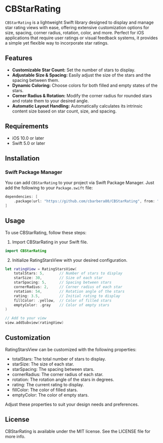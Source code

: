 # CBStarRating

`CBStarRating` is a lightweight Swift library designed to display and manage star rating views with ease, offering extensive customization options for size, spacing, corner radius, rotation, color, and more. Perfect for iOS applications that require user ratings or visual feedback systems, it provides a simple yet flexible way to incorporate star ratings.

## Features

- **Customizable Star Count:** Set the number of stars to display.
- **Adjustable Size & Spacing:** Easily adjust the size of the stars and the spacing between them.
- **Dynamic Coloring:** Choose colors for both filled and empty states of the stars.
- **Corner Radius & Rotation:** Modify the corner radius for rounded stars and rotate them to your desired angle.
- **Automatic Layout Handling:** Automatically calculates its intrinsic content size based on star count, size, and spacing.

## Requirements

- iOS 10.0 or later
- Swift 5.0 or later

## Installation

### Swift Package Manager

You can add `CBStarRating` to your project via Swift Package Manager. Just add the following to your `Package.swift` file:

```swift
dependencies: [
    .package(url: "https://github.com/cbarbera80/CBStarRating", from: "1.0.0")
]
```

## Usage

To use CBStarRating, follow these steps:

1. Import CBStarRating in your Swift file.

```swift
import CBStarRating
```

2. Initialize RatingStarsView with your desired configuration.

```swift
let ratingView = RatingStarsView(
    totalStars: 5,       // Number of stars to display
    starSize: 30,        // Size of each star
    starSpacing: 5,      // Spacing between stars
    cornerRadius: 2,     // Corner radius of each star
    rotation: 54,        // Rotation angle of the stars
    rating: 3.5,         // Initial rating to display
    fillColor: .yellow,  // Color of filled stars
    emptyColor: .gray    // Color of empty stars
)

// Add to your view
view.addSubview(ratingView)
```

## Customization

RatingStarsView can be customized with the following properties:

- totalStars: The total number of stars to display.
- starSize: The size of each star.
- starSpacing: The spacing between stars.
- cornerRadius: The corner radius of each star.
- rotation: The rotation angle of the stars in degrees.
- rating: The current rating to display.
- fillColor: The color of filled stars.
- emptyColor: The color of empty stars.

Adjust these properties to suit your design needs and preferences.

## License

CBStarRating is available under the MIT license. See the LICENSE file for more info.
